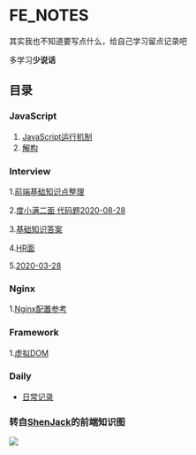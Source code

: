 # FE_NOTES

其实我也不知道要写点什么，给自己学习留点记录吧

多学习**少说话**

## 目录

### JavaScript

1. [JavaScript运行机制](https://github.com/hzq8147/FE_Notes/blob/master/JS/JS%E8%BF%90%E8%A1%8C%E6%9C%BA%E5%88%B6.md)
2. [解构](https://github.com/hzq8147/FE_Notes/blob/master/JS/%E8%A7%A3%E6%9E%84.md)

### Interview

1.[前端基础知识点整理](https://github.com/hzq8147/FE_Notes/blob/master/Interview/%E5%9F%BA%E7%A1%80%E7%9F%A5%E8%AF%86%E7%82%B9%E6%95%B4%E7%90%86.md)

2.[度小满二面 代码题2020-08-28](https://github.com/hzq8147/FE_Notes/blob/master/Interview/%E5%BA%A6%E5%B0%8F%E6%BB%A1%E4%BA%8C%E9%9D%A2%20%E4%BB%A3%E7%A0%81%E9%A2%982020-08-28.md)

3.[基础知识答案](https://github.com/hzq8147/FE_Notes/blob/master/Interview/%E5%B0%8F%E7%9F%A5%E8%AF%86%E7%AD%94%E6%A1%88.md)

4.[HR面](https://github.com/hzq8147/FE_Notes/blob/master/Interview/HR%E9%9D%A2.md)

5.[2020-03-28](https://github.com/hzq8147/FE_Notes/blob/master/Interview/html-20200328.md)

### Nginx

1.[Nginx配置参考](https://github.com/hzq8147/FE_Notes/blob/master/nginx/nginx.conf%E9%85%8D%E7%BD%AE%E5%8F%82%E8%80%83.md)

### Framework

1.[虚拟DOM](https://github.com/hzq8147/FE_Notes/blob/master/framework/%E8%99%9A%E6%8B%9FDOM.md)

### Daily

* [日常记录](https://github.com/hzq8147/FE_Notes/blob/master/daily/daily.md)

### 转自[ShenJack](https://github.com/ShenJack)的前端知识图

![](https://tva1.sinaimg.cn/large/007S8ZIlly1ghocrti30xj30u01a6b29.jpg)
